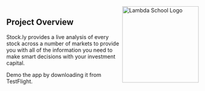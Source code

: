 <a href="https://lambdaschool.com/">
    <img src="https://res.cloudinary.com/endrsd/image/upload/v1567546601/lambda_logo_ffimws.png" title="Lambda School Logo" width="200" align="right">
</a>

## Project Overview

Stock.ly provides a live analysis of every stock across a number of markets to provide you with all of the information you need to make smart decisions with your investment capital.

Demo the app by downloading it from TestFlight.

<br>
